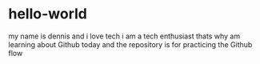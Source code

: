 # hello-world
my name is dennis and i love tech
i am a tech enthusiast thats why am learning about Github today
and the repository is for practicing the Github flow 
